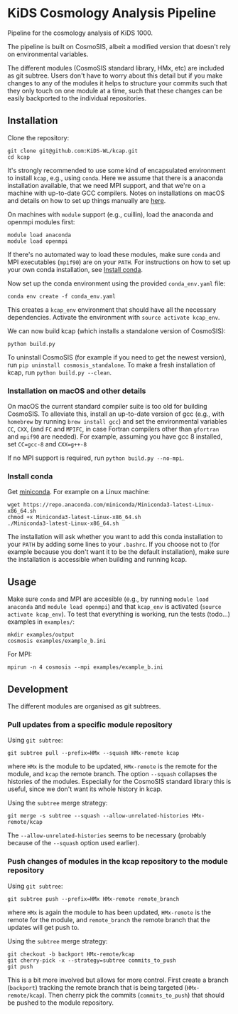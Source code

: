 # KiDS Cosmology Analysis Pipeline

Pipeline for the cosmology analysis of KiDS 1000.

The pipeline is built on CosmoSIS, albeit a modified version that doesn't rely on environmental variables.

The different modules (CosmoSIS standard library, HMx, etc) are included as git subtree. Users don't have to worry about this detail but if you make changes to any of the modules it helps to structure your commits such that they only touch on one module at a time, such that these changes can be easily backported to the individual repositories.

## Installation

Clone the repository:
```
git clone git@github.com:KiDS-WL/kcap.git
cd kcap
```

It's strongly recommended to use some kind of encapsulated environment to install `kcap`, e.g., using `conda`. Here we assume that there is a anaconda installation available, that we need MPI support, and that we're on a machine with up-to-date GCC compilers. Notes on installations on macOS and details on how to set up things manually are [here](#installation-on-macos-and-other-details).

On machines with `module` support (e.g., cuillin), load the anaconda and openmpi modules first:
```
module load anaconda
module load openmpi
```
If there's no automated way to load these modules, make sure `conda` and MPI executables (`mpif90`) are on your `PATH`. For instructions on how to set up your own conda installation, see [Install conda](#install-conda).

Now set up the conda environment using the provided `conda_env.yaml` file:
```
conda env create -f conda_env.yaml
```
This creates a `kcap_env` environment that should have all the necessary dependencies. Activate the environment with `source activate kcap_env`.

We can now build kcap (which installs a standalone version of CosmoSIS):
```
python build.py
```

To uninstall CosmoSIS (for example if you need to get the newest version), run `pip uninstall cosmosis_standalone`. To make a fresh installation of kcap, run `python build.py --clean`.

### Installation on macOS and other details

On macOS the current standard compiler suite is too old for building CosmoSIS. To alleviate this, install an up-to-date version of gcc (e.g., with `homebrew` by running `brew install gcc`) and set the environmental variables `CC`, `CXX`, (and `FC` and `MPIFC`, in case Fortran compilers other than `gfortran` and `mpif90` are needed). For example, assuming you have gcc 8 installed, set `CC=gcc-8` and `CXX=g++-8`

If no MPI support is required, run `python build.py --no-mpi`.

### Install conda

Get [miniconda](https://conda.io/en/master/miniconda.html). For example on a Linux machine: 
```
wget https://repo.anaconda.com/miniconda/Miniconda3-latest-Linux-x86_64.sh
chmod +x Miniconda3-latest-Linux-x86_64.sh
./Miniconda3-latest-Linux-x86_64.sh
```

The installation will ask whether you want to add this conda installation to your `PATH` by adding some lines to your `.bashrc`. If you choose not to (for example because you don't want it to be the default installation), make sure the installation is accessible when building and running kcap.

## Usage

Make sure `conda` and MPI are accesible (e.g., by running `module load anaconda` and `module load openmpi`) and that `kcap_env` is activated (`source activate kcap_env`).
To test that everything is working, run the tests (todo...) examples in `examples/`:
```
mkdir examples/output
cosmosis examples/example_b.ini
```
For MPI:
```
mpirun -n 4 cosmosis --mpi examples/example_b.ini
```

## Development

The different modules are organised as git subtrees.

### Pull updates from a specific module repository

Using `git subtree`:
```
git subtree pull --prefix=HMx --squash HMx-remote kcap
```
where `HMx` is the module to be updated, `HMx-remote` is the remote for the module, and `kcap` the remote branch. The option `--squash` collapses the histories of the modules. Especially for the CosmoSIS standard library this is useful, since we don't want its whole history in kcap.

Using the `subtree` merge strategy:
```
git merge -s subtree --squash --allow-unrelated-histories HMx-remote/kcap
```
The `--allow-unrelated-histories` seems to be necessary (probably because of the `--squash` option used earlier).

### Push changes of modules in the kcap repository to the module repository
Using `git subtree`:
```
git subtree push --prefix=HMx HMx-remote remote_branch
```
where `HMx` is again the module to has been updated, `HMx-remote` is the remote for the module, and `remote_branch` the remote branch that the updates will get push to.

Using the `subtree` merge strategy:
```
git checkout -b backport HMx-remote/kcap
git cherry-pick -x --strategy=subtree commits_to_push
git push
```
This is a bit more involved but allows for more control. First create a branch (`backport`) tracking the remote branch that is being targeted (`HMx-remote/kcap`). Then cherry pick the commits (`commits_to_push`) that should be pushed to the module repository.
